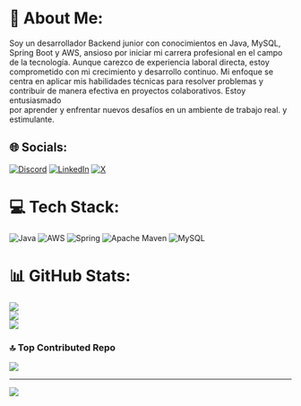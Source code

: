# 💫 About Me:
Soy un desarrollador Backend junior con conocimientos en Java, MySQL,<br>Spring Boot y AWS, ansioso por iniciar mi carrera profesional en el campo <br>de la tecnología. Aunque carezco de experiencia laboral directa, estoy <br>comprometido con mi crecimiento y desarrollo continuo. Mi enfoque se <br>centra en aplicar mis habilidades técnicas para resolver problemas y <br>contribuir de manera efectiva en proyectos colaborativos. Estoy entusiasmado<br>por aprender y enfrentar nuevos desafíos en un ambiente de trabajo real. y estimulante.


## 🌐 Socials:
[![Discord](https://img.shields.io/badge/Discord-%237289DA.svg?logo=discord&logoColor=white)](https://discord.gg/Alvaro.Diego.Obando#4358) [![LinkedIn](https://img.shields.io/badge/LinkedIn-%230077B5.svg?logo=linkedin&logoColor=white)](https://linkedin.com/in/alvaro-obando-ados) [![X](https://img.shields.io/badge/X-black.svg?logo=X&logoColor=white)](https://x.com/@diegobando84) 

# 💻 Tech Stack:
![Java](https://img.shields.io/badge/java-%23ED8B00.svg?style=for-the-badge&logo=openjdk&logoColor=white) ![AWS](https://img.shields.io/badge/AWS-%23FF9900.svg?style=for-the-badge&logo=amazon-aws&logoColor=white) ![Spring](https://img.shields.io/badge/spring-%236DB33F.svg?style=for-the-badge&logo=spring&logoColor=white) ![Apache Maven](https://img.shields.io/badge/Apache%20Maven-C71A36?style=for-the-badge&logo=Apache%20Maven&logoColor=white) ![MySQL](https://img.shields.io/badge/mysql-%2300000f.svg?style=for-the-badge&logo=mysql&logoColor=white)
# 📊 GitHub Stats:
![](https://github-readme-stats.vercel.app/api?username=alvaroObando&theme=great-gatsby&hide_border=false&include_all_commits=false&count_private=false)<br/>
![](https://github-readme-streak-stats.herokuapp.com/?user=alvaroObando&theme=great-gatsby&hide_border=false)<br/>
![](https://github-readme-stats.vercel.app/api/top-langs/?username=alvaroObando&theme=great-gatsby&hide_border=false&include_all_commits=false&count_private=false&layout=compact)

### 🔝 Top Contributed Repo
![](https://github-contributor-stats.vercel.app/api?username=alvaroObando&limit=5&theme=onedark&combine_all_yearly_contributions=true)

---
[![](https://visitcount.itsvg.in/api?id=alvaroObando&icon=0&color=0)](https://visitcount.itsvg.in)

<!-- Proudly created with GPRM ( https://gprm.itsvg.in ) -->
